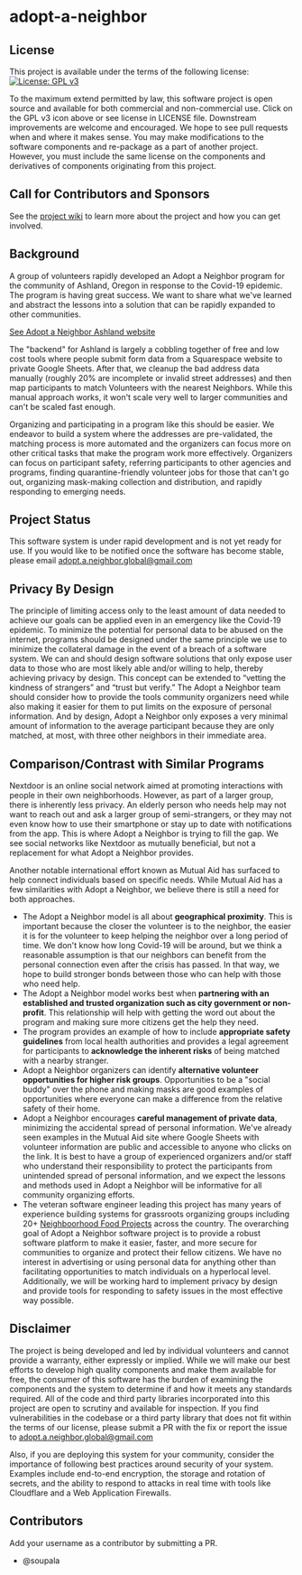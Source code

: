 # adopt-a-neighbor

## License

This project is available under the terms of the following license: [![License: GPL v3](https://img.shields.io/badge/License-GPLv3-blue.svg)](https://www.gnu.org/licenses/gpl-3.0)

To the maximum extend permitted by law, this software project is open source and available for both commercial and non-commercial use. Click on the GPL v3 icon above or see license in LICENSE file. Downstream improvements are welcome and encouraged. We hope to see pull requests when and where it makes sense. You may make modifications to the software components and re-package as a part of another project. However, you must include the same license on the components and derivatives of components originating from this project.

## Call for Contributors and Sponsors
See the [project wiki](https://github.com/rogue-hack-lab/adopt-a-neighbor/wiki) to learn more about the project and how you can get involved.

## Background
A group of volunteers rapidly developed an Adopt a Neighbor program for the community of Ashland, Oregon in response to the Covid-19 epidemic. The program is having great success. We want to share what we've learned and abstract the lessons into a solution that can be rapidly expanded to other communities.

[See Adopt a Neighbor Ashland website ](https://adoptneighbor.org)

The "backend" for Ashland is largely a cobbling together of free and low cost tools where people submit form data from a Squarespace website to private Google Sheets. After that, we cleanup the bad address data manually (roughly 20% are incomplete or invalid street addresses) and then map participants to match Volunteers with the nearest Neighbors. While this manual approach works, it won't scale very well to larger communities and can't be scaled fast enough.

Organizing and participating in a program like this should be easier. We endeavor to build a system where the addresses are pre-validated, the matching process is more automated and the organizers can focus more on other critical tasks that make the program work more effectively. Organizers can focus on participant safety, referring participants to other agencies and programs, finding quarantine-friendly volunteer jobs for those that can't go out, organizing mask-making collection and distribution, and rapidly responding to emerging needs.

## Project Status
This software system is under rapid development and is not yet ready for use. If you would like to be notified once the software has become stable, please email adopt.a.neighbor.global@gmail.com

## Privacy By Design
The principle of limiting access only to the least amount of data needed to achieve our goals can be applied even in an emergency like the Covid-19 epidemic. To minimize the potential for personal data to be abused on the internet, programs should be designed under the same principle we use to minimize the collateral damage in the event of a breach of a software system. We can and should design software solutions that only expose user data to those who are most likely able and/or willing to help, thereby achieving privacy by design. This concept can be extended to “vetting the kindness of strangers” and “trust but verify.” The Adopt a Neighbor team should consider how to provide the tools community organizers need while also making it easier for them to put limits on the exposure of personal information. And by design, Adopt a Neighbor only exposes a very minimal amount of information to the average participant because they are only matched, at most, with three other neighbors in their immediate area.

## Comparison/Contrast with Similar Programs
Nextdoor is an online social network aimed at promoting interactions with people in their own neighborhoods. However, as part of a larger group, there is inherently less privacy. An elderly person who needs help may not want to reach out and ask a larger group of semi-strangers, or they may not even know how to use their smartphone or stay up to date with notifications from the app. This is where Adopt a Neighbor is trying to fill the gap. We see social networks like Nextdoor as mutually beneficial, but not a replacement for what Adopt a Neighbor provides.

Another notable international effort known as Mutual Aid has surfaced to help connect individuals based on specific needs. While Mutual Aid has a few similarities with Adopt a Neighbor, we believe there is still a need for both approaches.
* The Adopt a Neighbor model is all about **geographical proximity**. This is important because the closer the volunteer is to the neighbor, the easier it is for the volunteer to keep helping the neighbor over a long period of time. We don't know how long Covid-19 will be around, but we think a reasonable assumption is that our neighbors can benefit from the personal connection even after the crisis has passed. In that way, we hope to build stronger bonds between those who can help with those who need help.
* The Adopt a Neighbor model works best when **partnering with an established and trusted organization such as city government or non-profit**. This relationship will help with getting the word out about the program and making sure more citizens get the help they need.
* The program provides an example of how to include **appropriate safety guidelines** from local health authorities and provides a legal agreement for participants to **acknowledge the inherent risks** of being matched with a nearby stranger.
* Adopt a Neighbor organizers can identify **alternative volunteer opportunities for higher risk groups**. Opportunities to be a "social buddy" over the phone and making masks are good examples of opportunities where everyone can make a difference from the relative safety of their home.
* Adopt a Neighbor encourages **careful management of private data**, minimizing the accidental spread of personal information. We've already seen examples in the Mutual Aid site where Google Sheets with volunteer information are public and accessible to anyone who clicks on the link. It is best to have a group of experienced organizers and/or staff who understand their responsibility to protect the participants from unintended spread of personal information, and we expect the lessons and methods used in Adopt a Neighbor will be informative for all community organizing efforts.
* The veteran software engineer leading this project has many years of experience building systems for grassroots organizing groups including 20+ [Neighboorhood Food Projects](https://neighborhoodfoodproject.org/) across the country. The overarching goal of Adopt a Neighbor software project is to provide a robust software platform to make it easier, faster, and more secure for communities to organize and protect their fellow citizens. We have no interest in advertising or using personal data for anything other than facilitating opportunities to match individuals on a hyperlocal level. Additionally, we will be working hard to implement privacy by design and provide tools for responding to safety issues in the most effective way possible.

## Disclaimer
The project is being developed and led by individual volunteers and cannot provide a warranty, either expressly or implied. While we will make our best efforts to develop high quality components and make them available for free, the consumer of this software has the burden of examining the components and the system to determine if and how it meets any standards required. All of the code and third party libraries incorporated into this project are open to scrutiny and available for inspection. If you find vulnerabilities in the codebase or a third party library that does not fit within the terms of our license, please submit a PR with the fix or report the issue to adopt.a.neighbor.global@gmail.com

Also, if you are deploying this system for your community, consider the importance of following best practices around security of your system.  Examples include end-to-end encryption, the storage and rotation of secrets, and the ability to respond to attacks in real time with tools like Cloudflare and a Web Application Firewalls.


## Contributors
Add your username as a contributor by submitting a PR.
* @soupala
